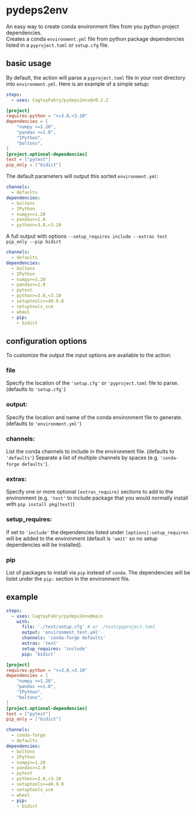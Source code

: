 # pydeps2env

An easy way to create conda environment files from you python project dependencies.  
Creates a conda `environment.yml` file from python package dependencies listed in a `pyproject.toml` or `setup.cfg` file.

## basic usage

By default, the action will parse a `pyproject.toml` file in your root directory into `environment.yml`. Here is an example
of a simple setup:

```yaml
steps:
  - uses: CagtayFabry/pydeps2env@v0.2.2
```

```toml
[project]
requires-python = ">=3.8,<3.10"
dependencies = [
    "numpy >=1.20",
    "pandas >=1.0",
    "IPython",
    "boltons",
]
[project.optional-dependencies]
test = ["pytest"]
pip_only = ["bidict"]
```

The default parameters will output this sorted `environment.yml`:

```yaml
channels:
  - defaults
dependencies:
  - boltons
  - IPython
  - numpy>=1.20
  - pandas>=1.0
  - python>=3.8,<3.10
```

A full output with options `--setup_requires include --extras test pip_only --pip bidict`

```yaml
channels:
  - defaults
dependencies:
  - boltons
  - IPython
  - numpy>=1.20
  - pandas>=1.0
  - pytest
  - python>=3.8,<3.10
  - setuptools>=40.9.0
  - setuptools_scm
  - wheel
  - pip:
    - bidict
```

## configuration options

To customize the output the input options are available to the action:

### file

Specify the location of the `'setup.cfg'` or `'pyproject.toml` file to parse. (defaults to `'setup.cfg'`)

### output:

Specify the location and name of the conda environment file to generate. (defaults to `'environment.yml'`)

### channels:

List the conda channels to include in the environment file. (defaults to `'defaults'`)
Separate a list of multiple channels by spaces (e.g. `'conda-forge defaults'`).

### extras:

Specify one or more optional `[extras_require]` sections to add to the environment (e.g. `'test'` to include package that
you would normally install with `pip install pkg[test]`)

### setup_requires:

If set to `'include'` the dependencies listed under `[options]:setup_requires` will be added to the environment (default
is `'omit'` so no setup dependencies will be installed).

### pip
List of packages to install via `pip` instead of `conda`.
The dependencies will be listet under the `pip:` section in the environment file.

## example

```yaml
steps:
  - uses: CagtayFabry/pydeps2env@main
    with:
      file: './test/setup.cfg' # or ./test/pyproject.toml
      output: 'environment_test.yml'
      channels: 'conda-forge defaults'
      extras: 'test'
      setup_requires: 'include'
      pip: 'bidict'
```

```toml
[project]
requires-python = ">=3.8,<3.10"
dependencies = [
    "numpy >=1.20",
    "pandas >=1.0",
    "IPython",
    "boltons",
]
[project.optional-dependencies]
test = ["pytest"]
pip_only = ["bidict"]
```

```yaml
channels:
  - conda-forge
  - defaults
dependencies:
  - boltons
  - IPython
  - numpy>=1.20
  - pandas>=1.0
  - pytest
  - python>=3.8,<3.10
  - setuptools>=40.9.0
  - setuptools_scm
  - wheel
  - pip:
    - bidict
```
